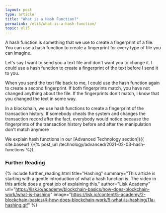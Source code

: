 ```yaml
---
layout: post
type: article
title: "What is a Hash Function?"
permalink: /eli5/what-is-a-hash-function/
topic: eli5
---
```


A hash function is something that we use to create a fingerprint of a file. You can use a hash function to create a fingerprint for every type of file you can imagine.  

Let's say I want to send you a text file and don't want you to change it. I could use a hash function to create a fingerprint of the text before I send it to you. 

When you send the text file back to me, I could use the hash function again to create a second fingerprint. If both fingerprints match, you have not changed anything about the file. If the fingerprints don't match, I know that you changed the text in some way.

In a blockchain, we use hash functions to create a fingerprint of the transaction history. If somebody cheats the system and changes the transaction record after the fact, everybody would notice because the fingerprints of the transaction history before and after the manipulation don't match anymore

We explain hash functions in our [Advanced Technology section]({{ site.baseurl }}{% post_url /technology/advanced/2021-02-03-hash-functions %}).

### Further Reading

{%
  include further_reading.html 
  title="Hashing" 
  summary="This article is starting with a gentle introduction of what a hash function is. The video in this article does a great job of explaining this." 
  author="Lisk Academy" 
  url="https://lisk.io/academy/blockchain-basics/how-does-blockchain-work/what-is-hashing" 
  image="https://lisk.io/content/5-academy/2-blockchain-basics/4-how-does-blockchain-work/5-what-is-hashing/11a-hashing.gif"
%}

